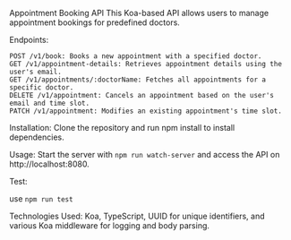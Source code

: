 Appointment Booking API
This Koa-based API allows users to manage appointment bookings for predefined doctors.

Endpoints:
```
POST /v1/book: Books a new appointment with a specified doctor.
GET /v1/appointment-details: Retrieves appointment details using the user's email.
GET /v1/appointments/:doctorName: Fetches all appointments for a specific doctor.
DELETE /v1/appointment: Cancels an appointment based on the user's email and time slot.
PATCH /v1/appointment: Modifies an existing appointment's time slot.
```
Installation:
Clone the repository and run npm install to install dependencies.

Usage:
Start the server with ```npm run watch-server``` and access the API on http://localhost:8080.

Test:

use ```npm run test```

Technologies Used:
Koa, TypeScript, UUID for unique identifiers, and various Koa middleware for logging and body parsing.







